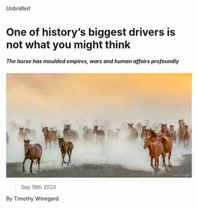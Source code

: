 ###### Unbridled

# One of history’s biggest drivers is not what you might think 

##### The horse has moulded empires, wars and human affairs profoundly 

![image](images/20240921_CUP002.jpg) 

> Sep 19th 2024 

By Timothy Winegard. 

